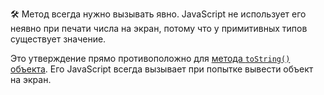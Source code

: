 🛠 Метод всегда нужно вызывать явно. JavaScript не использует его неявно при печати числа на экран, потому что у примитивных типов существует значение.

Это утверждение прямо противоположно для [метода `toString()` объекта](/js/object-tostring/). Его JavaScript всегда вызывает при попытке вывести объект на экран.
